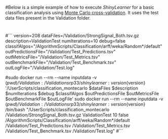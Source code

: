#Below is a simple example of how to execute *ShinyLearner* for a basic classification analysis using [Monte Carlo cross-validation](https://en.wikipedia.org/wiki/Cross-validation_(statistics)#Repeated_random_sub-sampling_validation). It uses the test data files present in the Validation folder.
#
#```
version=208
dataFiles=/Validation/StrongSignal_Both.tsv.gz
description=ValidationTest
numIterations=10
debug=false
classifAlgos="/AlgorithmScripts/Classification/arff/weka/Random*/default"
outPredictionsFile="/Validation/Test_Predictions.tsv"
outMetricsFile="/Validation/Test_Metrics.tsv"
outBenchmarkFile="/Validation/Test_Benchmark.tsv"
outLogFile="/Validation/Test.log"

#sudo docker run --rm --name inputdata -v $(pwd)/Validation:/Validation srp33/shinylearner:version${version} '/UserScripts/classification_montecarlo $dataFiles $description $numIterations $debug $classifAlgos $outPredictionsFile $outMetricsFile $outBenchmarkFile $outLogFile'
sudo docker run --rm --name inputdata -v $(pwd)/Validation:/Validation srp33/shinylearner:version${version} /bin/bash "/UserScripts/classification_montecarlo /Validation/StrongSignal_Both.tsv.gz ValidationTest 10 false /AlgorithmScripts/Classification/arff/weka/Random*/default /Validation/Test_Predictions.tsv /Validation/Test_Metrics.tsv /Validation/Test_Benchmark.tsv /Validation/Test.log"
#```
